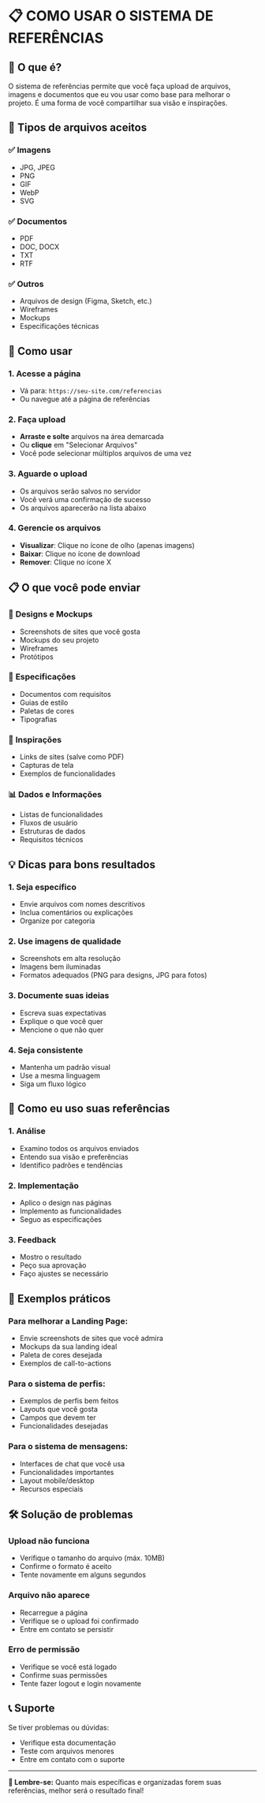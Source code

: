 # 📋 COMO USAR O SISTEMA DE REFERÊNCIAS

## 🎯 O que é?

O sistema de referências permite que você faça upload de arquivos, imagens e documentos que eu vou usar como base para melhorar o projeto. É uma forma de você compartilhar sua visão e inspirações.

## 📁 Tipos de arquivos aceitos

### ✅ **Imagens**
- JPG, JPEG
- PNG
- GIF
- WebP
- SVG

### ✅ **Documentos**
- PDF
- DOC, DOCX
- TXT
- RTF

### ✅ **Outros**
- Arquivos de design (Figma, Sketch, etc.)
- Wireframes
- Mockups
- Especificações técnicas

## 🚀 Como usar

### 1. **Acesse a página**
- Vá para: `https://seu-site.com/referencias`
- Ou navegue até a página de referências

### 2. **Faça upload**
- **Arraste e solte** arquivos na área demarcada
- Ou **clique** em "Selecionar Arquivos"
- Você pode selecionar múltiplos arquivos de uma vez

### 3. **Aguarde o upload**
- Os arquivos serão salvos no servidor
- Você verá uma confirmação de sucesso
- Os arquivos aparecerão na lista abaixo

### 4. **Gerencie os arquivos**
- **Visualizar**: Clique no ícone de olho (apenas imagens)
- **Baixar**: Clique no ícone de download
- **Remover**: Clique no ícone X

## 📋 O que você pode enviar

### 🎨 **Designs e Mockups**
- Screenshots de sites que você gosta
- Mockups do seu projeto
- Wireframes
- Protótipos

### 📝 **Especificações**
- Documentos com requisitos
- Guias de estilo
- Paletas de cores
- Tipografias

### 🔗 **Inspirações**
- Links de sites (salve como PDF)
- Capturas de tela
- Exemplos de funcionalidades

### 📊 **Dados e Informações**
- Listas de funcionalidades
- Fluxos de usuário
- Estruturas de dados
- Requisitos técnicos

## 💡 Dicas para bons resultados

### 1. **Seja específico**
- Envie arquivos com nomes descritivos
- Inclua comentários ou explicações
- Organize por categoria

### 2. **Use imagens de qualidade**
- Screenshots em alta resolução
- Imagens bem iluminadas
- Formatos adequados (PNG para designs, JPG para fotos)

### 3. **Documente suas ideias**
- Escreva suas expectativas
- Explique o que você quer
- Mencione o que não quer

### 4. **Seja consistente**
- Mantenha um padrão visual
- Use a mesma linguagem
- Siga um fluxo lógico

## 🔄 Como eu uso suas referências

### 1. **Análise**
- Examino todos os arquivos enviados
- Entendo sua visão e preferências
- Identifico padrões e tendências

### 2. **Implementação**
- Aplico o design nas páginas
- Implemento as funcionalidades
- Seguo as especificações

### 3. **Feedback**
- Mostro o resultado
- Peço sua aprovação
- Faço ajustes se necessário

## 📱 Exemplos práticos

### **Para melhorar a Landing Page:**
- Envie screenshots de sites que você admira
- Mockups da sua landing ideal
- Paleta de cores desejada
- Exemplos de call-to-actions

### **Para o sistema de perfis:**
- Exemplos de perfis bem feitos
- Layouts que você gosta
- Campos que devem ter
- Funcionalidades desejadas

### **Para o sistema de mensagens:**
- Interfaces de chat que você usa
- Funcionalidades importantes
- Layout mobile/desktop
- Recursos especiais

## 🛠️ Solução de problemas

### **Upload não funciona**
- Verifique o tamanho do arquivo (máx. 10MB)
- Confirme o formato é aceito
- Tente novamente em alguns segundos

### **Arquivo não aparece**
- Recarregue a página
- Verifique se o upload foi confirmado
- Entre em contato se persistir

### **Erro de permissão**
- Verifique se você está logado
- Confirme suas permissões
- Tente fazer logout e login novamente

## 📞 Suporte

Se tiver problemas ou dúvidas:
- Verifique esta documentação
- Teste com arquivos menores
- Entre em contato com o suporte

---

**🎯 Lembre-se:** Quanto mais específicas e organizadas forem suas referências, melhor será o resultado final! 